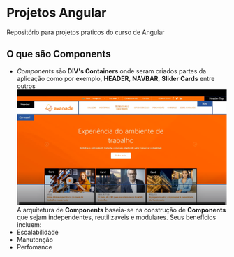 # Projetos Angular

Repositório para projetos praticos do curso de Angular

## O que são **Components**
* _Components_ são **DIV's Containers** onde seram criados partes da aplicação como por exemplo, **HEADER**, **NAVBAR**, **Slider Cards** entre outros
![Exemplo de Component](img-exemplo-markdown/componenetsangular.png)
A arquitetura de **Components** baseia-se na construção de **Components** que sejam independentes, reutilizaveis e modulares. Seus benefícios incluem:
* Escalabilidade
* Manutenção
* Perfomance

